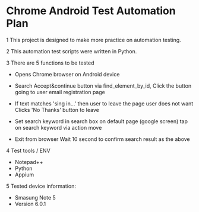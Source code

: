 # Chrome Android Test Automation Plan

1  This project is designed to make more practice on automation testing.

2  This automation test scripts were written in Python.

3  There are 5 functions to be tested

   - Opens Chrome browser on Android device
   - Search Accept&continue button via find_element_by_id,
     Click the button going to user email registration page
   - If text matches 'sing in...' then user to leave the page user does not want
     Clicks 'No Thanks' button to leave
  
   - Set search keyword in search box on default page (google screen)
     tap on search keyword via action move
     
   - Exit from browser
     Wait 10 second to confirm search result as the above
   
4 Test tools / ENV
   - Notepad++
   - Python
   - Appium   
   
5 Tested device information:
   - Smasung Note 5
   - Version 6.0.1

   
   
   
   
